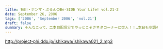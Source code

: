 ```yaml
---
title: 石川・ホンマ・ぶるんのBe-SIDE Your Life! vol.21-2
date: September 26, 2006
tags: ['2006', 'September 2006', 'vol.21']
draft: false
summary: そんなこって、二本目配信分でやっとこそさネタコーナーに突入！！…本日も空調の止まったビルヂングの中でしゃべくる三人ですが、やっとこさうだるような暑さからも解放されたようで、小休止を入れることもなく収録は順調！？に進んだのでありました。NAMAE
---
```


http://project-phi.ddo.jp/ishikawa/ishikawa021_2.mp3